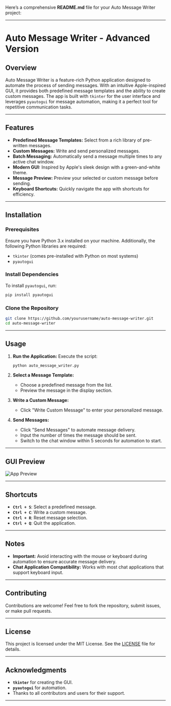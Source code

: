Here’s a comprehensive **README.md** file for your Auto Message Writer project:

---

# Auto Message Writer - Advanced Version

## Overview
Auto Message Writer is a feature-rich Python application designed to automate the process of sending messages. With an intuitive Apple-inspired GUI, it provides both predefined message templates and the ability to create custom messages. The app is built with `tkinter` for the user interface and leverages `pyautogui` for message automation, making it a perfect tool for repetitive communication tasks.

---

## Features
- **Predefined Message Templates:** Select from a rich library of pre-written messages.
- **Custom Messages:** Write and send personalized messages.
- **Batch Messaging:** Automatically send a message multiple times to any active chat window.
- **Modern GUI:** Inspired by Apple's sleek design with a green-and-white theme.
- **Message Preview:** Preview your selected or custom message before sending.
- **Keyboard Shortcuts:** Quickly navigate the app with shortcuts for efficiency.

---

## Installation

### Prerequisites
Ensure you have Python 3.x installed on your machine. Additionally, the following Python libraries are required:
- `tkinter` (comes pre-installed with Python on most systems)
- `pyautogui`

### Install Dependencies
To install `pyautogui`, run:
```bash
pip install pyautogui
```

### Clone the Repository
```bash
git clone https://github.com/yourusername/auto-message-writer.git
cd auto-message-writer
```

---

## Usage
1. **Run the Application:**
   Execute the script:
   ```bash
   python auto_message_writer.py
   ```

2. **Select a Message Template:**
   - Choose a predefined message from the list.
   - Preview the message in the display section.

3. **Write a Custom Message:**
   - Click "Write Custom Message" to enter your personalized message.

4. **Send Messages:**
   - Click "Send Messages" to automate message delivery.
   - Input the number of times the message should be sent.
   - Switch to the chat window within 5 seconds for automation to start.

---

## GUI Preview
![App Preview](https://your-image-link.com)

---

## Shortcuts
- **`Ctrl + S`**: Select a predefined message.
- **`Ctrl + C`**: Write a custom message.
- **`Ctrl + R`**: Reset message selection.
- **`Ctrl + Q`**: Quit the application.

---

## Notes
- **Important:** Avoid interacting with the mouse or keyboard during automation to ensure accurate message delivery.
- **Chat Application Compatibility:** Works with most chat applications that support keyboard input.

---

## Contributing
Contributions are welcome! Feel free to fork the repository, submit issues, or make pull requests.

---

## License
This project is licensed under the MIT License. See the [LICENSE](LICENSE) file for details.

---

## Acknowledgments
- **`tkinter`** for creating the GUI.
- **`pyautogui`** for automation.
- Thanks to all contributors and users for their support.

---
